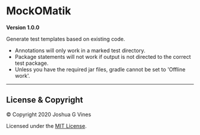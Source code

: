 # MockOMatik

**Version 1.0.0**

Generate test templates based on existing code.

- Annotations will only work in a marked test directory.
- Package statements will not work if output is not directed to the correct test package.
- Unless you have the required jar files, gradle cannot be set to 'Offline work'.

---

## License & Copyright

© Copyright 2020 Joshua G Vines

Licensed under the [MIT License](LICENSE).

